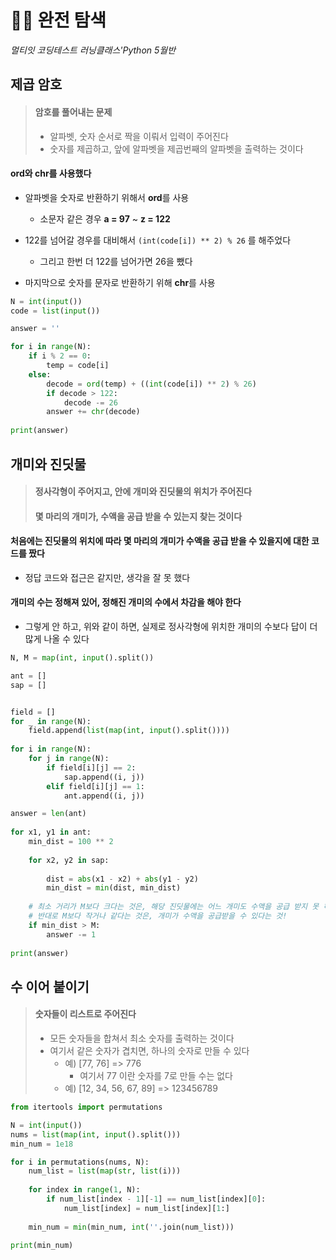 # 🧑‍💻 완전 탐색

*멀티잇 코딩테스트 러닝클래스'Python 5월반*



## 제곱 암호

> #### 암호를 풀어내는 문제
>
> - 알파벳, 숫자 순서로 짝을 이뤄서 입력이 주어진다
> - 숫자를 제곱하고, 앞에 알파벳을 제곱번째의 알파벳을 출력하는 것이다



#### ord와 chr를 사용했다

- 알파벳을 숫자로 반환하기 위해서 **ord**를 사용
  - 소문자 같은 경우 **a = 97** ~ **z = 122**

- 122를 넘어갈 경우를 대비해서 `(int(code[i]) ** 2) % 26` 를 해주었다
  - 그리고 한번 더 122를 넘어가면 26을 뺐다
- 마지막으로 숫자를 문자로 반환하기 위해 **chr**를 사용



```python
N = int(input())
code = list(input())

answer = ''

for i in range(N):
	if i % 2 == 0:
		temp = code[i]
	else:
		decode = ord(temp) + ((int(code[i]) ** 2) % 26)
		if decode > 122:
			decode -= 26
		answer += chr(decode)
		
print(answer)
```





## 개미와 진딧물

> #### 정사각형이 주어지고, 안에 개미와 진딧물의 위치가 주어진다
>
> #### 몇 마리의 개미가, 수액을 공급 받을 수 있는지 찾는 것이다



#### 처음에는 진딧물의 위치에 따라 몇 마리의 개미가 수액을 공급 받을 수 있을지에 대한 코드를 짰다

- 정답 코드와 접근은 같지만, 생각을 잘 못 했다



#### 개미의 수는 정해져 있어, 정해진 개미의 수에서 차감을 해야 한다

- 그렇게 안 하고, 위와 같이 하면, 실제로 정사각형에 위치한 개미의 수보다 답이 더 많게 나올 수 있다



```python
N, M = map(int, input().split())

ant = []
sap = []


field = []
for _ in range(N):
	field.append(list(map(int, input().split())))
	
for i in range(N):
	for j in range(N):
		if field[i][j] == 2:
			sap.append((i, j))
		elif field[i][j] == 1:
			ant.append((i, j))

answer = len(ant)
			
for x1, y1 in ant:
	min_dist = 100 ** 2
	
	for x2, y2 in sap:
		
		dist = abs(x1 - x2) + abs(y1 - y2)
		min_dist = min(dist, min_dist)
	
    # 최소 거리가 M보다 크다는 것은, 해당 진딧물에는 어느 개미도 수액을 공급 받지 못 하는 것이다
    # 반대로 M보다 작거나 같다는 것은, 개미가 수액을 공급받을 수 있다는 것!
	if min_dist > M:
		answer -= 1
		
print(answer)
```





## 수 이어 붙이기

> #### 숫자들이 리스트로 주어진다
>
> - 모든 숫자들을 합쳐서 최소 숫자를 출력하는 것이다
> - 여기서 같은 숫자가 겹치면, 하나의 숫자로 만들 수 있다
>   - 예) [77, 76] => 776
>     - 여기서 77 이란 숫자를 7로 만들 수는 없다
>   - 예) [12, 34, 56, 67, 89] => 123456789



```python
from itertools import permutations

N = int(input())
nums = list(map(int, input().split()))
min_num = 1e18

for i in permutations(nums, N):
	num_list = list(map(str, list(i)))
	
	for index in range(1, N):
		if num_list[index - 1][-1] == num_list[index][0]:
			num_list[index] = num_list[index][1:]
	
	min_num = min(min_num, int(''.join(num_list)))
			
print(min_num)
```

